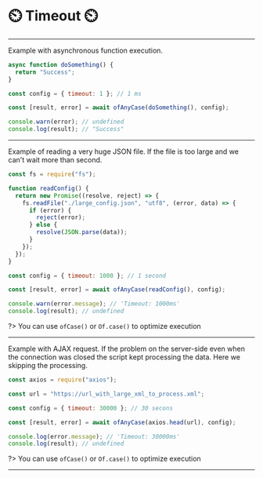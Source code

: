 # ⏲️ Timeout ⏲️

---

Example with asynchronous function execution.

```javascript
async function doSomething() {
  return "Success";
}

const config = { timeout: 1 }; // 1 ms

const [result, error] = await ofAnyCase(doSomething(), config);

console.warn(error); // undefined
console.log(result); // "Success"
```

---

Example of reading a very huge JSON file. If the file is too large and we can't wait more than second.

```javascript
const fs = require("fs");

function readConfig() {
  return new Promise((resolve, reject) => {
    fs.readFile("./large_config.json", "utf8", (error, data) => {
      if (error) {
        reject(error);
      } else {
        resolve(JSON.parse(data));
      }
    });
  });
}

const config = { timeout: 1000 }; // 1 second

const [result, error] = await ofAnyCase(readConfig(), config);

console.warn(error.message); // 'Timeout: 1000ms'
console.log(result); // undefined
```

?> You can use `ofCase()` or `Of.case()` to optimize execution

---

Example with AJAX request. If the problem on the server-side even when the connection was closed the script kept processing the data. Here we skipping the processing.

```javascript
const axios = require("axios");

const url = "https://url_with_large_xml_to_process.xml";

const config = { timeout: 30000 }; // 30 secons

const [result, error] = await ofAnyCase(axios.head(url), config);

console.log(error.message); // 'Timeout: 30000ms'
console.log(result); // undefined
```

?> You can use `ofCase()` or `Of.case()` to optimize execution

---
